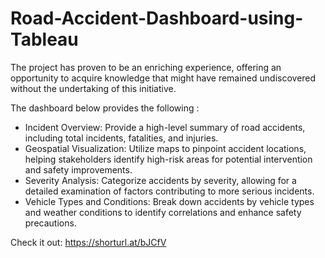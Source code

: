 # Road-Accident-Dashboard-using-Tableau
The project has proven to be an enriching experience, offering an opportunity to acquire knowledge that might have remained undiscovered without the undertaking of this initiative.

The dashboard below provides the following :
- Incident Overview: 
Provide a high-level summary of road accidents, including total incidents, fatalities, and injuries.
- Geospatial Visualization: 
Utilize maps to pinpoint accident locations, helping stakeholders identify high-risk areas for potential intervention and safety improvements.
- Severity Analysis: 
Categorize accidents by severity, allowing for a detailed examination of factors contributing to more serious incidents.
- Vehicle Types and Conditions: 
Break down accidents by vehicle types and weather conditions to identify correlations and enhance safety precautions.

Check it out: https://shorturl.at/bJCfV
